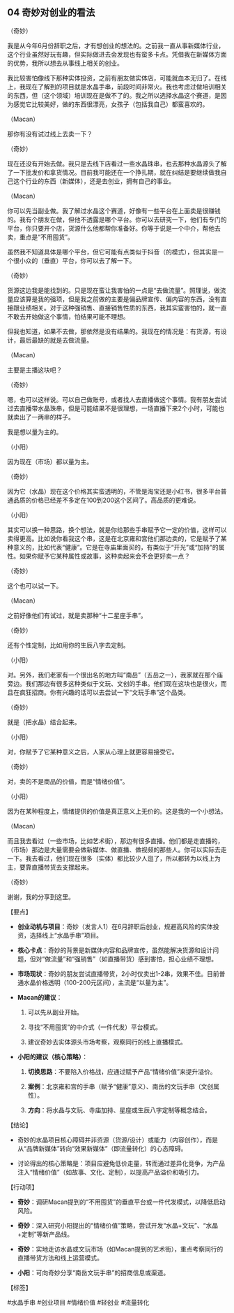 ## 04 奇妙对创业的看法

（奇妙）

我是从今年6月份辞职之后，才有想创业的想法的。之前我一直从事新媒体行业，这个行业虽然好玩有趣，但实际做进去会发现也有蛮多卡点。凭借我在新媒体方面的优势，我所以想去从事线上相关的创业。

我比较害怕像线下那种实体投资，之前有朋友做实体店，可能就血本无归了。在线上，我现在了解到的项目就是水晶手串，前段时间非常火。我也考虑过做培训相关的东西，但（这个领域）培训现在是做不了的。我之所以选择水晶这个赛道，是因为感觉它比较美好，做的东西很漂亮，女孩子（包括我自己）都蛮喜欢的。

（Macan）

那你有没有试过线上去卖一下？

（奇妙）

现在还没有开始去做。我只是去线下店看过一些水晶珠串，也去那种水晶源头了解了一下批发价和拿货情况。目前我可能还在一个挣扎期，就在纠结是要继续做我自己这个行业的东西（新媒体），还是去创业，拥有自己的事业。

（Macan）

你可以先当副业做。我了解过水晶这个赛道，好像有一些平台在上面卖是很赚钱的。我有个朋友在做，但他不透露是哪个平台。你可以去研究一下，他们有专门的平台，你只要开个店，货源什么他都帮你准备好。你等于说是一个中介，帮他去卖，重点是“不用囤货”。

虽然我不知道具体是哪个平台，但它可能有点类似于抖音（的模式），但其实是一个很小众的（垂直）平台，你可以去了解一下。

（奇妙）

货源这边我是能找到的。只是现在蛮让我害怕的一点是“去做流量”。照理说，做流量应该算是我的强项，但是我之前做的主要是偏品牌宣传、偏内容的东西，没有直接跟业绩相关。对于这种强销售、直接销售性质的东西，我其实蛮害怕的，就一直不敢去开始做这个事情，怕结果可能不理想。

但我也知道，如果不去做，那依然是没有结果的。我现在的情况是：有货源，有设计，最后最缺的就是去做流量。

（Macan）

主要是主播这块吧？

（奇妙）

嗯，也可以这样说。可以自己做账号，或者找人去直播做这个事情。我有朋友尝试过去直播带水晶珠串，但是可能结果不是很理想，一场直播下来2个小时，可能也就卖出了一两串的样子。

我是想以量为主的。

（小阳）

因为现在（市场）都以量为主。

（奇妙）

因为它（水晶）现在这个价格其实蛮透明的，不管是淘宝还是小红书，很多平台普通品质的价格已经差不多定在100到200这个区间了。高品质的更难说。

（小阳）

其实可以换一种思路，换个想法，就是你给那些手串赋予它一定的价值，这样可以卖得更高。比如说你看我这个串，这是在北京雍和宫他们那边卖的，它是赋予了某种意义的，比如代表“健康”。它是在寺庙里面买的，有类似于“开光”或“加持”的属性。如果你赋予它某种属性或故事，这种卖起来会不会更好卖一点？

（奇妙）

这个也可以试一下。

（Macan）

之前好像他们有试过，就是卖那种“十二星座手串”。

（奇妙）

还有个性定制，比如用你的生辰八字去定制。

（小阳）

对。另外，我们老家有一个很出名的地方叫“南岳”（五岳之一），我家就在那个庙旁边。我们那边有很多这种类似于文玩、文创的手串。他们现在这块也是很火，而且在疯狂招商。你有兴趣的话可以去尝试一下“文玩手串”这个品类。

（奇妙）

就是（把水晶）结合起来。

（小阳）

对，你赋予了它某种意义之后，人家从心理上就更容易接受它。

（奇妙）

对，卖的不是商品的价值，而是“情绪价值”。

（小阳）

因为在某种程度上，情绪提供的价值是真正意义上无价的。这是我的一个小想法。

（Macan）

而且我去看过（一些市场，比如艺术街），那边有很多直播。他们都是走直播的，（市场）那边是大量需要会做新媒体、做直播、做视频的那些人。你可以实际去走一下。我去看过，他们现在很多（实体）都比较少人逛了，所以都转为以线上为主，要靠直播带货去支撑起来。

（奇妙）

谢谢，我的分享到这里。

【要点】

- **创业动机与项目**：奇妙（发言人1）在6月辞职后创业，规避高风险的实体投资，选择线上“水晶手串”项目。
    
- **核心卡点**：奇妙的背景是新媒体内容和品牌宣传，虽然能解决货源和设计问题，但对“做流量”和“强销售”（如直播带货）感到害怕，担心业绩不理想。
    
- **市场现状**：奇妙的朋友尝试直播带货，2小时仅卖出1-2串，效果不佳。目前普通水晶价格透明（100-200元区间），主流是“以量为主”。
    
- **Macan的建议**：
    
    1. 可以先从副业开始。
        
    2. 寻找“不用囤货”的中介式（一件代发）平台模式。
        
    3. 建议奇妙去实体源头市场考察，观察同行的线上直播模式。
        
- **小阳的建议（核心策略）**：
    
    1. **切换思路**：不要陷入价格战，应通过赋予产品“情绪价值”来提升溢价。
        
    2. **案例**：北京雍和宫的手串（赋予“健康”意义）、南岳的文玩手串（文创属性）。
        
    3. **方向**：将水晶与文玩、寺庙加持、星座或生辰八字定制等概念结合。
        

【结论】

- 奇妙的水晶项目核心障碍并非资源（货源/设计）或能力（内容创作），而是从“品牌新媒体”转向“效果新媒体”（即流量转化）的心态障碍。
    
- 讨论得出的核心策略是：项目应避免低价走量，转而通过差异化竞争，为产品注入“情绪价值”（如故事、文化、定制），以提高产品溢价和吸引力。
    

【行动项】

- **奇妙**：调研Macan提到的“不用囤货”的垂直平台或一件代发模式，以降低启动风险。
    
- **奇妙**：深入研究小阳提出的“情绪价值”策略，尝试开发“水晶+文玩”、“水晶+定制”等新产品线。
    
- **奇妙**：实地走访水晶或文玩市场（如Macan提到的艺术街），重点考察同行的直播带货方法和线上运营模式。
    
- **小阳**：可向奇妙分享“南岳文玩手串”的招商信息或渠道。
    

【标签】

#水晶手串 #创业项目 #情绪价值 #轻创业 #流量转化